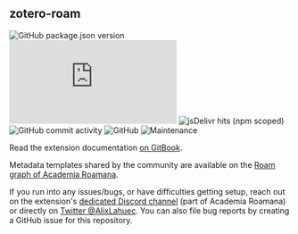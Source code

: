 ## zotero-roam
 
![GitHub package.json version](https://img.shields.io/github/package-json/v/alixlahuec/zotero-roam?style=flat-square)
![File size in bytes for zoteroRoam.min.js](https://img.shields.io/github/size/alixlahuec/zotero-roam/dist/zoteroRoam.min.js?label=size%20%28minified%29&style=flat-square)
![jsDelivr hits (npm scoped)](https://img.shields.io/jsdelivr/npm/hm/@alixlahuec/zotero-roam?style=flat-square)
![GitHub commit activity](https://img.shields.io/github/commit-activity/w/alixlahuec/zotero-roam)
![GitHub](https://img.shields.io/github/license/alixlahuec/zotero-roam)
![Maintenance](https://img.shields.io/maintenance/yes/2022?style=flat-square)

Read the extension documentation [on GitBook](https://alix-lahuec.gitbook.io/zotero-roam/). 

Metadata templates shared by the community are available on the [Roam graph of Academia Roamana](https://roamresearch.com/#/app/AcademiaRoamana/page/pJvpz2sln). 

If you run into any issues/bugs, or have difficulties getting setup, reach out on the extension's [dedicated Discord channel](https://discord.com/invite/NkAjrm7Xpw) (part of Academia Roamana) or directly on [Twitter @AlixLahuec](https://twitter.com/AlixLahuec). You can also file bug reports by creating a GitHub issue for this repository.
